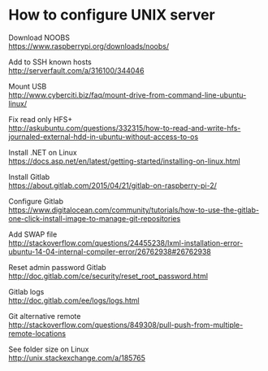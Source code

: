 # How to configure UNIX server #

Download NOOBS  
https://www.raspberrypi.org/downloads/noobs/

Add to SSH known hosts  
http://serverfault.com/a/316100/344046

Mount USB  
http://www.cyberciti.biz/faq/mount-drive-from-command-line-ubuntu-linux/

Fix read only HFS+  
http://askubuntu.com/questions/332315/how-to-read-and-write-hfs-journaled-external-hdd-in-ubuntu-without-access-to-os

Install .NET on Linux  
https://docs.asp.net/en/latest/getting-started/installing-on-linux.html

Install Gitlab  
https://about.gitlab.com/2015/04/21/gitlab-on-raspberry-pi-2/

Configure Gitlab  
https://www.digitalocean.com/community/tutorials/how-to-use-the-gitlab-one-click-install-image-to-manage-git-repositories

Add SWAP file  
http://stackoverflow.com/questions/24455238/lxml-installation-error-ubuntu-14-04-internal-compiler-error/26762938#26762938

Reset admin password Gitlab  
http://doc.gitlab.com/ce/security/reset_root_password.html

Gitlab logs  
http://doc.gitlab.com/ee/logs/logs.html

Git alternative remote  
http://stackoverflow.com/questions/849308/pull-push-from-multiple-remote-locations

See folder size on Linux  
http://unix.stackexchange.com/a/185765
